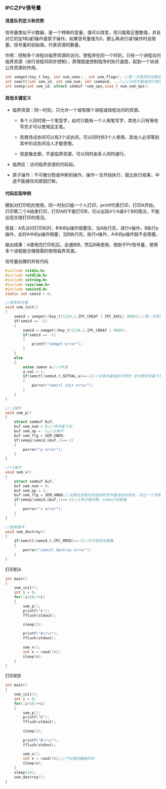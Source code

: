 ### IPC之PV信号量

#### 消息队列定义和优势

信号量类似于计数器，是一个特殊的变量，值可以改变，但只能取正整数值，并且对它的加1和减1操作是原子操作。如果信号量值为0，那么再进行减1操作时会阻塞。信号量的初始值，代表资源的数量。 

作用：控制多个进程对临界资源的访问，使程序在同一个时刻，只有一个进程访问临界资源（进行进程间同步控制），原理就是控制程序的执行速度，起到一个协调公共资源的作用。 

```c
int semget(key_t key, int num_sems：, int sem_flags); //第一次使用时创建信号量，以后使用时获取信号量
int semctl(int sem_id, int sem_num, int command, ...);//对信号量值进行修改
int semop(int sem_id, struct sembuf *sem_ops,size_t num_sem_ops);
```



#### 其他关键定义

* 临界资源：同一时刻，只允许一个或有限个进程或线程访问的资源。 

  *   多个人同时用一个笔签字，此时只能有一个人用笔写字，其他人只有等他写完才可以使用这支笔。 
  *   若商场试衣间可以有3个试衣间，可以同时供3个人使用，其他人必须等到其中的试衣间没人才能使用。 

  *   但是像走廊，不是临界资源，可以同时由多人同时通行。 

* 临界区：访问临界资源的代码段。 

* 原子操作：不可被分割或中断的操作，操作一旦开始执行，就比执行结束，中途不能被任何原因打断。



#### 代码实现举例

模拟对打印机的使用，同一时刻只能一个人打印，printf代表打印，打印A开始，打印第二个A结束打印，打印A时不能打印B，可以出现4个A或4个B的情况，不能出现交错打印的情况。

思路：A先访问打印机时，B中的p操作阻塞住，当A执行完，进行v操作，B执行p操作，此时A中的p操作阻塞，当B执行完，执行v操作，A中的p操作就不会阻塞。 

输出结果：A使用完打印机后，会通知B，然后B再使用，借助于PV信号量，使得多个进程能合理按需的使用临界资源。

信号量创建的共有代码

```c
#include <stdio.h>
#include <stdlib.h>
#include <string.h>
#include <sys/sem.h>
#include <unistd.h>
static int semid = 0;

//获取信号量
void sem_init()
{
    semid = semget((key_t)1234,1,IPC_CREAT | IPC_EXCL| 0600);//第一次使用时创建信号量，以后使用时获取信号量
    if(semid == -1)
    {
        semid = semget((key_t)1234,1,IPC_CREAT | 0600);
        if(semid == -1)
        {
            printf("semget error");
        }
    }
    else
    {
        union semun a;//a传值
        a.val = 1;
        if(semctl(semid,0,SETVAL,a)==-1)//对信号量值进行修改（0代表信号量下标）
        {
            perror("semctl init error");
        }
    }
}

//-1操作
void sem_p()
{
    struct sembuf buf;
    buf.sem_num = 0;//信号量下标
    buf.sem_op = -1;//p操作
    buf.sem_flg = SEM_UNDO;
    if(semop(semid,&buf,1)==-1)
    {
        perror("p error");
    }
}

//+1操作
void sem_v()
{
    struct sembuf buf;
    buf.sem_num = 0;
    buf.sem_op = 1;
    buf.sem_flg = SEM_UNDO;//设置在进程出现错误时信号量值自动恢复，防止一个进程占着信号量
    if(semop(semid,&buf,1)==-1)//1表示操作数，sembuf的数量
    {
        perror("v error");
    }
}

//删除操作
void sem_destroy()
{
    if(semctl(semid,0,IPC_RMID)==-1)//0代表信号量集
    {
        perror("semctl destroy error");
    }
}
```



打印机A

```c
int main()
{
    sem_init();
    int i = 0;
    for(;i<10;++i)
    {
        sem_p();
        printf("A");
        fflush(stdout);

        sleep(3);
        
        printf("A\r\n");
        fflush(stdout);
        
        sem_v();
        int n = rand()%3;
        sleep(n);
    }
}
```



打印机B

```c
int main()
{
    sem_init();
    int i = 0;
    for(;i<10;++i)
    {
        sem_p();
        printf("B");
        fflush(stdout);
        
        sleep(3);
        
        printf("B\r\n");
        fflush(stdout);
        
        sem_v();
        int n = rand()%3;//产生随机睡眠时间
        sleep(n);
    }
    sleep(10);
    sem_destroy();
}
```
